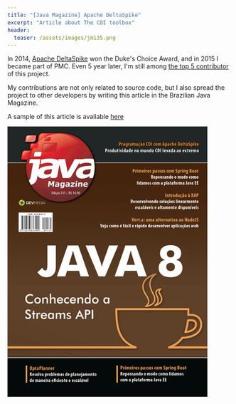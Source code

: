 ```yaml
---
title: "[Java Magazine] Apache DeltaSpike"
excerpt: "Article about The CDI toolbox"
header:
  teaser: /assets/images/jm135.png
---
```

In 2014, [Apache DeltaSpike](http://deltaspike.apache.org/) won the Duke's Choice Award, and in 2015 I became part of PMC. Even 5 year later, I'm still among [the top 5 contributor](https://github.com/apache/deltaspike/graphs/contributors) of this project.

My contributions are not only related to source code, but I also spread the project to other developers by writing this article in the Brazilian Java Magazine.

A sample of this article is available [here](https://www.devmedia.com.br/apache-deltaspike-cdi-programavel/31982)

![](/assets/images/jm135.png)
